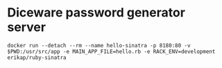 # Diceware password generator server


    docker run --detach --rm --name hello-sinatra -p 8180:80 -v $PWD:/usr/src/app -e MAIN_APP_FILE=hello.rb -e RACK_ENV=development erikap/ruby-sinatra
